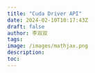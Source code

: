 ```yaml
---
title: "Cuda Driver API"
date: 2024-02-10T10:17:43Z
draft: false
author: 李双双
tags:
image: /images/mathjax.png
description:
toc:
---
```


## 